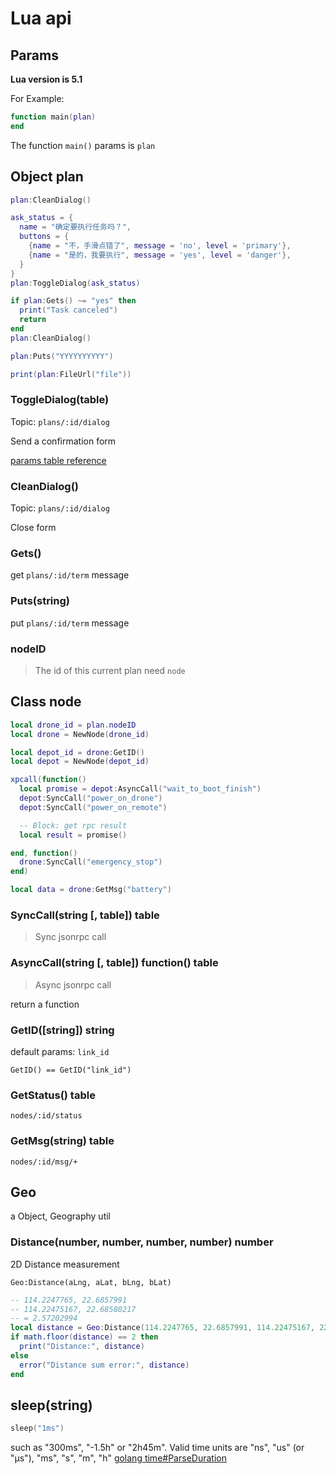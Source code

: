# Lua api

## Params

**Lua version is 5.1**

For Example:

```lua
function main(plan)
end
```

The function `main()` params is `plan`

## Object plan

```lua
plan:CleanDialog()

ask_status = {
  name = "确定要执行任务吗？",
  buttons = {
    {name = "不，手滑点错了", message = 'no', level = 'primary'},
    {name = "是的，我要执行", message = 'yes', level = 'danger'},
  }
}
plan:ToggleDialog(ask_status)

if plan:Gets() ~= "yes" then
  print("Task canceled")
  return
end
plan:CleanDialog()

plan:Puts("YYYYYYYYYY")

print(plan:FileUrl("file"))
```

### ToggleDialog(table)

Topic: `plans/:id/dialog`

Send a confirmation form

[params table reference](https://developer.sb.im/#/mqtt?id=dialog)

### CleanDialog()

Topic: `plans/:id/dialog`

Close form

### Gets()

get `plans/:id/term` message

### Puts(string)

put `plans/:id/term` message

### nodeID

> The id of this current plan need `node`

## Class node

```lua
local drone_id = plan.nodeID
local drone = NewNode(drone_id)

local depot_id = drone:GetID()
local depot = NewNode(depot_id)

xpcall(function()
  local promise = depot:AsyncCall("wait_to_boot_finish")
  depot:SyncCall("power_on_drone")
  depot:SyncCall("power_on_remote")

  -- Block: get rpc result
  local result = promise()

end, function()
  drone:SyncCall("emergency_stop")
end)

local data = drone:GetMsg("battery")

```

### SyncCall(string [, table]) table

> Sync jsonrpc call

### AsyncCall(string [, table]) function() table

> Async jsonrpc call

return a function

### GetID([string]) string

default params: `link_id`

`GetID() == GetID("link_id")`

### GetStatus() table

`nodes/:id/status`

### GetMsg(string) table

`nodes/:id/msg/+`

## Geo

a Object, Geography util

### Distance(number, number, number, number) number

2D Distance measurement

`Geo:Distance(aLng, aLat, bLng, bLat)`

```lua
-- 114.2247765, 22.6857991
-- 114.22475167, 22.68580217
-- = 2.57202994
local distance = Geo:Distance(114.2247765, 22.6857991, 114.22475167, 22.68580217)
if math.floor(distance) == 2 then
  print("Distance:", distance)
else
  error("Distance sum error:", distance)
end
```

## sleep(string)

```lua
sleep("1ms")
```

such as "300ms", "-1.5h" or "2h45m". Valid time units are "ns", "us" (or "µs"), "ms", "s", "m", "h" [golang time#ParseDuration](https://golang.org/pkg/time/#ParseDuration)

